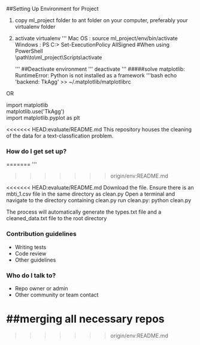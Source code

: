 ##Setting Up Environment for Project
1. copy ml_project folder to ant folder on your computer, preferably your virtualenv folder
2. activate virtualenv
    '''
    Mac OS : source ml_project/env/bin/activate 
    Windows :
            PS C:\> Set-ExecutionPolicy AllSigned  #When using PowerShell     
            \path\to\ml_project\Scripts\activate

    '''
##Deactivate environment
    '''
    deactivate
    '''
#####solve matplotlib: RuntimeError: Python is not installed as a framework
'''bash
echo 'backend: TkAgg' >> ~/.matplotlib/matplotlibrc

OR

import matplotlib  
matplotlib.use('TkAgg')   
import matplotlib.pyplot as plt  

<<<<<<< HEAD:evaluate/README.md
This repository houses the cleaning of the data for a text-classfication problem. 

### How do I get set up? ###
=======
'''
>>>>>>> origin/env:README.md


<<<<<<< HEAD:evaluate/README.md
Download the file. 
Ensure there is an mbti_1.csv file in the same directory as clean.py
Open a terminal and navigate to the directory containing clean.py
run clean.py: python clean.py

The process will automatically generate the types.txt file and a cleaned_data.txt file to the root directory

### Contribution guidelines ###

* Writing tests
* Code review
* Other guidelines

### Who do I talk to? ###

* Repo owner or admin
* Other community or team contact


##merging all necessary repos
=======

>>>>>>> origin/env:README.md
